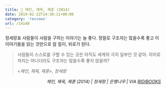 ```yaml
---
title: 📖 재인, 재욱, 재훈 (2014)
date: 2019-02-22T14:30:11+00:00
category: 'reviews'
url: /14148
---
```


정세랑표 사람들이 사람을 구하는 이야기는 늘 좋다. 정말로 구조자는 많을수록 좋고 이 이야기들을 읽는 것만으로 참 힘이, 위로가 된다.





<blockquote class="wp-block-quote">
  <p>
    사람들이 스스로를 구할 수 있는 곳은 아직도 세계의 극히 일부인 것 같아. 히어로까지는 아니더라도 구조자는 많을수록 좋지 않을까?
  </p>
  
  <p>
    <cite><재인, 재욱, 재훈>, 정세랑</cite>
  </p>
</blockquote>





<p style="text-align:right">
  <em>재인, 재욱, 재훈 (2014) | 정세랑 | 은행나무 | VIA <a rel="noreferrer noopener" href="http://ridibooks.com/" target="_blank">RIDIBOOKS</a></em>
</p>